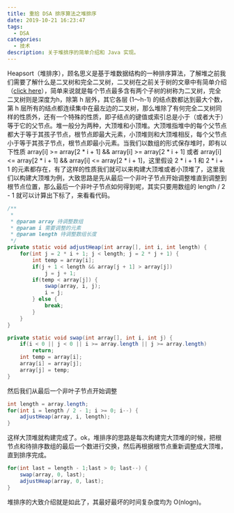 ```yaml
---
title: 重拾 DSA 排序算法之堆排序
date: 2019-10-21 16:23:47
tags: 
  - DSA
categories:
  - 技术
description: 关于堆排序的简单介绍和 Java 实现。
---
```


Heapsort（堆排序），顾名思义是基于堆数据结构的一种排序算法，了解堆之前我们需要了解什么是二叉树和完全二叉树，二叉树在之前关于树的文章中有简单介绍（[click here](https://lucien623.github.io/2017/08/19/%E9%87%8D%E6%8B%BE-DSA-%E4%B9%8B%E6%A0%91/)），简单来说就是每个节点最多含有两个子树的树称为二叉树，完全二叉树则是深度为h，除第 h 层外，其它各层 (1～h-1) 的结点数都达到最大个数，第 h 层所有的结点都连续集中在最左边的二叉树，那么堆除了有何完全二叉树同样的性质外，还有一个特殊的性质，即子结点的键值或索引总是小于（或者大于）等于它的父节点。堆一般分为两种，大顶堆和小顶堆。大顶堆指堆中的每个父节点都大于等于其孩子节点，根节点即最大元素，小顶堆则和大顶堆相反，每个父节点小于等于其孩子节点，根节点即最小元素。当我们以数组的形式保存堆时，即有以下性质 array[i] >= array[2 \* i + 1] && array[i] >= array[2 \* i + 1] 或者 array[i] <= array[2 \* i + 1] && array[i] <= array[2 \* i + 1]，这里假设 2 \* i + 1 和 2 \* i + 1 的元素都存在，有了这样的性质我们就可以来构建大顶堆或者小顶堆了，这里我们以构建大顶堆为例，大致思路是先从最后一个非叶子节点开始调整堆直到调整到根节点位置，那么最后一个非叶子节点如何得到呢，其实只要用数组的 length / 2 - 1 就可以计算出下标了，来看看代码。
```java
/**
 * 
 * @param array 待调整数组
 * @param i 需要调整的元素
 * @param length 待调整数组长度
 */
private static void adjustHeap(int array[], int i, int length) {
	for(int j = 2 * i + 1; j < length; j = 2 * j + 1) {
		int temp = array[i];
		if(j + 1 < length && array[j + 1] > array[j])
			j = j + 1;
		if(temp < array[j]) {
			swap(array, i, j);
			i = j;
		} else {
			break;
		}
	}
}

private static void swap(int array[], int i, int j) {
	if(i < 0 || j < 0 || i >= array.length || j >= array.length)
		return;
	int temp = array[i];
	array[i] = array[j];
	array[j] = temp;
}
```
然后我们从最后一个非叶子节点开始调整
```java
int length = array.length;
for(int i = length / 2 - 1; i >= 0; i--) {
	adjustHeap(array, i, length);
}
```
这样大顶堆就构建完成了。ok，堆排序的思路是每次构建完大顶堆的时候，把根节点和待排序数组的最后一个数进行交换，然后再根据根节点重新调整成大顶堆，直到排序完成。
```java
for(int last = length - 1;last > 0; last--) {
	swap(array, 0, last);
	adjustHeap(array, 0, last);
}
```
堆排序的大致介绍就是如此了，其最好最坏的时间复杂度均为 O(nlogn)。